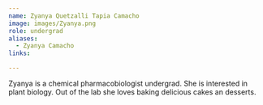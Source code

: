 ```yaml
---
name: Zyanya Quetzalli Tapia Camacho 
image: images/Zyanya.png
role: undergrad
aliases:
  - Zyanya Camacho
links:

---
```


Zyanya is a chemical pharmacobiologist undergrad. She is interested in plant biology. Out of the lab she loves baking delicious cakes an desserts.
